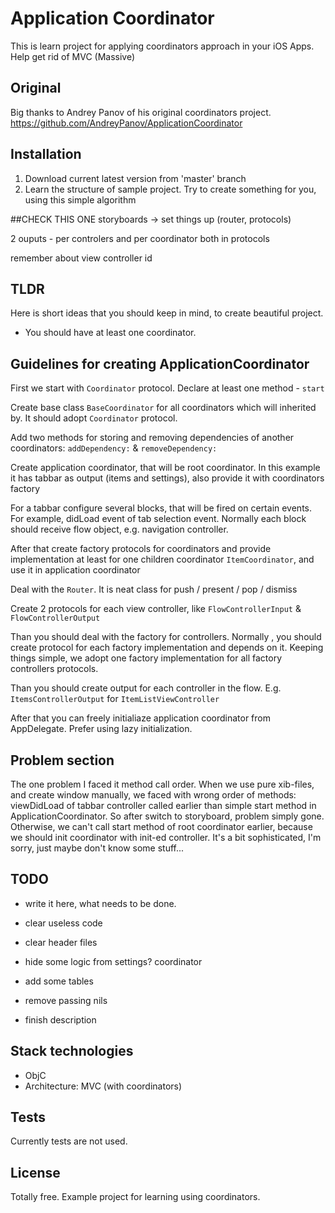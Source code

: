 # Application Coordinator

This is learn project for applying coordinators approach in your iOS Apps. Help get rid of MVC (Massive)

## Original

Big thanks to Andrey Panov of his original coordinators project. 
https://github.com/AndreyPanov/ApplicationCoordinator

## Installation

1. Download current latest version from 'master' branch
2. Learn the structure of sample project. Try to create something for you, using this simple algorithm

##CHECK THIS ONE
storyboards -> set things up (router, protocols)

2 ouputs - per controlers and per coordinator both in protocols

remember about view controller id

## TLDR

Here is short ideas that you should keep in mind, to create beautiful project.

- You should have at least one coordinator.


## Guidelines for creating ApplicationCoordinator

First we start with `Coordinator` protocol. Declare at least one method - `start`

Create base class `BaseCoordinator` for all coordinators which will inherited by. It should adopt `Coordinator` protocol.

Add two methods for storing and removing dependencies of another coordinators: `addDependency:` & `removeDependency:`

Create application coordinator, that will be root coordinator. In this example it has tabbar as output (items and settings), also provide it with coordinators factory
	
For a tabbar configure several blocks, that will be fired on certain events. For example, didLoad event of tab selection event. Normally each block should receive flow object, e.g. navigation controller.
	
After that create factory protocols for coordinators and provide implementation at least for one children coordinator `ItemCoordinator`, and use it in application coordinator

Deal with the `Router`. It is neat class for push / present / pop / dismiss

Create 2 protocols for each view controller, like `FlowControllerInput` & `FlowControllerOutput`

Than you should deal with the factory for controllers. Normally , you should create protocol for each factory implementation and depends on it. Keeping things simple, we adopt one factory implementation for all factory controllers protocols.

Than you should create output for each controller in the flow. E.g. `ItemsControllerOutput` for `ItemListViewController`

After that you can freely initialiaze application coordinator from AppDelegate. Prefer using lazy initialization.

## Problem section

The one problem I faced it method call order. When we use pure xib-files, and create window manually, we faced with wrong order of methods: viewDidLoad of tabbar controller called earlier than simple start method in ApplicationCoordinator. So after switch to storyboard, problem simply gone. Otherwise, we can't call start method of root coordinator earlier, because we should init coordinator with init-ed controller. It's a bit sophisticated, I'm sorry, just maybe don't know some stuff...

## TODO

- write it here, what needs to be done.

- clear useless code
- clear header files
- hide some logic from settings? coordinator
- add some tables
- remove passing nils
- finish description

## Stack technologies

- ObjC 
- Architecture: MVC (with coordinators)

## Tests

Currently tests are not used.

## License

Totally free. Example project for learning using coordinators.

